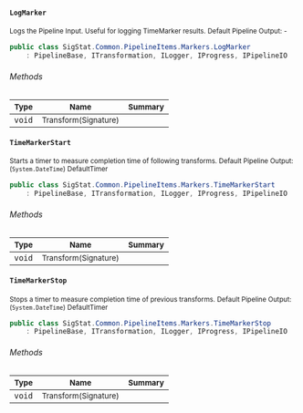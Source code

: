 #### `LogMarker`

<sub>Logs the Pipeline Input. Useful for logging TimeMarker results.  <para>Default Pipeline Output: -</para></sub>
```csharp
public class SigStat.Common.PipelineItems.Markers.LogMarker
    : PipelineBase, ITransformation, ILogger, IProgress, IPipelineIO

```

###### Methods

| <sub>Type</sub> | <sub>Name</sub> | <sub>Summary</sub> | 
| ---- | ---- | ---- | 
| `void` | <sub>Transform(Signature)</sub> |  | 


#### `TimeMarkerStart`

<sub>Starts a timer to measure completion time of following transforms.  <para>Default Pipeline Output: (`System.DateTime`) DefaultTimer</para></sub>
```csharp
public class SigStat.Common.PipelineItems.Markers.TimeMarkerStart
    : PipelineBase, ITransformation, ILogger, IProgress, IPipelineIO

```

###### Methods

| <sub>Type</sub> | <sub>Name</sub> | <sub>Summary</sub> | 
| ---- | ---- | ---- | 
| `void` | <sub>Transform(Signature)</sub> |  | 


#### `TimeMarkerStop`

<sub>Stops a timer to measure completion time of previous transforms.  <para>Default Pipeline Output: (`System.DateTime`) DefaultTimer</para></sub>
```csharp
public class SigStat.Common.PipelineItems.Markers.TimeMarkerStop
    : PipelineBase, ITransformation, ILogger, IProgress, IPipelineIO

```

###### Methods

| <sub>Type</sub> | <sub>Name</sub> | <sub>Summary</sub> | 
| ---- | ---- | ---- | 
| `void` | <sub>Transform(Signature)</sub> |  | 


